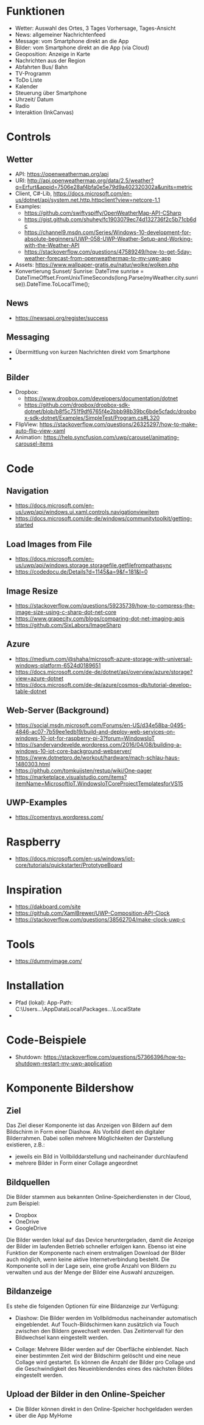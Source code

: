 ﻿
# Funktionen
- Wetter: Auswahl des Ortes, 3 Tages Vorhersage, Tages-Ansicht
- News: allgemeiner Nachrichtenfeed
- Message: vom Smartphone direkt an die App
- Bilder: vom Smartphone direkt an die App (via Cloud)
- Geoposition: Anzeige in Karte
- Nachrichten aus der Region
- Abfahrten Bus/ Bahn
- TV-Programm
- ToDo Liste
- Kalender
- Steuerung über Smartphone
- Uhrzeit/ Datum
- Radio
- Interaktion (InkCanvas)

# Controls
## Wetter
- API: https://openweathermap.org/api
- URI: http://api.openweathermap.org/data/2.5/weather?q=Erfurt&appid=7506e28af4bfa0e5e79d9a402320302a&units=metric
- Client, C#-Lib, https://docs.microsoft.com/en-us/dotnet/api/system.net.http.httpclient?view=netcore-1.1
- Examples:  
	- https://github.com/swiftyspiffy/OpenWeatherMap-API-CSharp
	- https://gist.github.com/shuhey/fc1903079ec74d132736f2c5b71cb6dc
	- https://channel9.msdn.com/Series/Windows-10-development-for-absolute-beginners/UWP-058-UWP-Weather-Setup-and-Working-with-the-Weather-API
	- https://stackoverflow.com/questions/47589249/how-to-get-5day-weather-forecast-from-openweathermap-to-my-uwp-app
- Assets: https://www.wallpaper-gratis.eu/natur/wolke/wolken.php
- Konvertierung Sunset/ Sunrise: 
  DateTime sunrise = DateTimeOffset.FromUnixTimeSeconds(long.Parse(myWeather.city.sunrise)).DateTime.ToLocalTime();

## News
 - https://newsapi.org/register/success

## Messaging
 - Übermittlung von kurzen Nachrichten direkt vom Smartphone
 - 


## Bilder
- Dropbox: 
    - https://www.dropbox.com/developers/documentation/dotnet
    - https://github.com/dropbox/dropbox-sdk-dotnet/blob/b8f5c751f9df6765f4e2bbb98b39bc6bde5cfadc/dropbox-sdk-dotnet/Examples/SimpleTest/Program.cs#L320
- FlipView: https://stackoverflow.com/questions/26325297/how-to-make-auto-flip-view-xaml
- Animation: https://help.syncfusion.com/uwp/carousel/animating-carousel-items

# Code

## Navigation
 - https://docs.microsoft.com/en-us/uwp/api/windows.ui.xaml.controls.navigationviewitem
 - https://docs.microsoft.com/de-de/windows/communitytoolkit/getting-started

## Load Images from File
 - https://docs.microsoft.com/en-us/uwp/api/windows.storage.storagefile.getfilefrompathasync
 - https://codedocu.de/Details?d=1145&a=9&f=181&l=0

## Image Resize
  - https://stackoverflow.com/questions/59235739/how-to-compress-the-image-size-using-c-sharp-dot-net-core
  - https://www.grapecity.com/blogs/comparing-dot-net-imaging-apis
  - https://github.com/SixLabors/ImageSharp

## Azure
 - https://medium.com/@shaha/microsoft-azure-storage-with-universal-windows-platform-6524d0189651
 - https://docs.microsoft.com/de-de/dotnet/api/overview/azure/storage?view=azure-dotnet
 - https://docs.microsoft.com/de-de/azure/cosmos-db/tutorial-develop-table-dotnet

## Web-Server (Background)
- https://social.msdn.microsoft.com/Forums/en-US/d34e58ba-0495-4846-ac07-7b59ee1edb19/build-and-deploy-web-services-on-windows-10-iot-for-raspberry-pi-3?forum=WindowsIoT
- https://sandervandevelde.wordpress.com/2016/04/08/building-a-windows-10-iot-core-background-webserver/
- https://www.dotnetpro.de/workout/hardware/mach-schlau-haus-1480303.html
- https://github.com/tomkuijsten/restup/wiki/One-pager
- https://marketplace.visualstudio.com/items?itemName=MicrosoftIoT.WindowsIoTCoreProjectTemplatesforVS15

## UWP-Examples
 - https://comentsys.wordpress.com/

# Raspberry
- https://docs.microsoft.com/en-us/windows/iot-core/tutorials/quickstarter/PrototypeBoard

# Inspiration
- https://dakboard.com/site
- https://github.com/XamlBrewer/UWP-Composition-API-Clock
- https://stackoverflow.com/questions/38562704/make-clock-uwp-c

# Tools
- https://dummyimage.com/

# Installation
- Pfad (lokal): App-Path: C:\Users\...\AppData\Local\Packages\...\LocalState
- 

# Code-Beispiele
- Shutdown: https://stackoverflow.com/questions/57366396/how-to-shutdown-restart-my-uwp-application

# Komponente Bildershow

## Ziel

Das Ziel dieser Komponente ist das Anzeigen von Bildern auf dem Bildschirm in Form einer Diashow. Als Vorbild dient ein digitaler Bilderrahmen. Dabei sollen mehrere Möglichkeiten der Darstellung existieren, z.B.:

- jeweils ein Bild in Vollbilddarstellung und nacheinander durchlaufend
- mehrere Bilder in Form einer Collage angeordnet

## Bildquellen

Die Bilder stammen aus bekannten Online-Speicherdiensten in der Cloud, zum Beispiel:

- Dropbox
- OneDrive
- GoogleDrive

Die Bilder werden lokal auf das Device heruntergeladen, damit die Anzeige der Bilder im laufenden Betrieb schneller erfolgen kann. Ebenso ist eine Funktion der Komponente nach einem erstmaligen Download der Bilder auch möglich, wenn keine aktive Internetverbindung besteht. Die Komponente soll in der Lage sein, eine große Anzahl von Bildern zu verwalten und aus der Menge der Bilder eine Auswahl anzuzeigen.

## Bildanzeige

Es stehe die folgenden Optionen für eine Bildanzeige zur Verfügung:

- Diashow: Die Bilder werden im Vollbildmodus nacheinander automatisch eingeblendet. Auf Touch-Bildschirmen kann zusätzlich via Touch zwischen den Bildern gewechselt werden. Das Zeitintervall für den Bildwechsel kann eingestellt werden.

- Collage: Mehrere Bilder werden auf der Oberfläche einblendet. Nach einer bestimmten Zeit wird der Bildschirm gelöscht und eine neue Collage wird gestartet. Es können die Anzahl der Bilder pro Collage und die Geschwindigkeit des Neueinblendendes eines des nächsten Bildes eingestellt werden.

## Upload der Bilder in den Online-Speicher
- Die Bilder können direkt in den Online-Speicher hochgeldaden werden
- über die App MyHome 